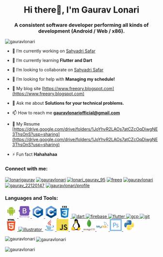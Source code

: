 <h1 align="center">Hi there👋, I'm Gaurav Lonari</h1>
<h3 align="center">A consistent software developer performing all kinds of development (Android / Web / x86).</h3>

<p align="left"> <img src="https://komarev.com/ghpvc/?username=gauravlonari&label=Profile%20views&color=0e75b6&style=flat" alt="gauravlonari" /> </p>

- 🔭 I’m currently working on [Sahyadri Safar](https://github.com/gauravlonari/SahyadriSafar)

- 🌱 I’m currently learning **Flutter and Dart**

- 👯 I’m looking to collaborate on [Sahyadri Safar](https://github.com/gauravlonari/SahyadriSafar)

- 🤝 I’m looking for help with **Managing my schedule!**

- 📝 My blog site [https://www.freeqry.blogspot.com](https://www.freeqry.blogspot.com)

- 💬 Ask me about **Solutions for your technical problems.**

- 📫 How to reach me **gauravlonariofficial@gmail.com**

- 📄 My Resume [https://drive.google.com/drive/folders/1JoYhvR2LAOs7atCZcOqDiwgNE3ThsOnS?usp=sharing](https://drive.google.com/drive/folders/1JoYhvR2LAOs7atCZcOqDiwgNE3ThsOnS?usp=sharing)

- ⚡ Fun fact **Hahahahaa**

<h3 align="left">Connect with me:</h3>
<p align="left">
<a href="https://twitter.com/lonarigaurav" target="blank"><img align="center" src="https://raw.githubusercontent.com/rahuldkjain/github-profile-readme-generator/master/src/images/icons/Social/twitter.svg" alt="lonarigaurav" height="30" width="40" /></a>
<a href="https://linkedin.com/in/gauravlonari" target="blank"><img align="center" src="https://raw.githubusercontent.com/rahuldkjain/github-profile-readme-generator/master/src/images/icons/Social/linked-in-alt.svg" alt="gauravlonari" height="30" width="40" /></a>
<a href="https://instagram.com/lonari_gaurav_95" target="blank"><img align="center" src="https://raw.githubusercontent.com/rahuldkjain/github-profile-readme-generator/master/src/images/icons/Social/instagram.svg" alt="lonari_gaurav_95" height="30" width="40" /></a>
<a href="https://www.youtube.com/c/freeq" target="blank"><img align="center" src="https://raw.githubusercontent.com/rahuldkjain/github-profile-readme-generator/master/src/images/icons/Social/youtube.svg" alt="freeq" height="30" width="40" /></a>
<a href="https://www.codechef.com/users/gauravlonari" target="blank"><img align="center" src="https://cdn.jsdelivr.net/npm/simple-icons@3.1.0/icons/codechef.svg" alt="gauravlonari" height="30" width="40" /></a>
<a href="https://www.hackerrank.com/gaurav_22120147" target="blank"><img align="center" src="https://raw.githubusercontent.com/rahuldkjain/github-profile-readme-generator/master/src/images/icons/Social/hackerrank.svg" alt="gaurav_22120147" height="30" width="40" /></a>
<a href="https://auth.geeksforgeeks.org/user/gauravlonari/profile" target="blank"><img align="center" src="https://raw.githubusercontent.com/rahuldkjain/github-profile-readme-generator/master/src/images/icons/Social/geeks-for-geeks.svg" alt="gauravlonari/profile" height="30" width="40" /></a>
</p>

<h3 align="left">Languages and Tools:</h3>
<p align="left"> <a href="https://developer.android.com" target="_blank" rel="noreferrer"> <img src="https://raw.githubusercontent.com/devicons/devicon/master/icons/android/android-original-wordmark.svg" alt="android" width="40" height="40"/> </a> <a href="https://getbootstrap.com" target="_blank" rel="noreferrer"> <img src="https://raw.githubusercontent.com/devicons/devicon/master/icons/bootstrap/bootstrap-plain-wordmark.svg" alt="bootstrap" width="40" height="40"/> </a> <a href="https://www.cprogramming.com/" target="_blank" rel="noreferrer"> <img src="https://raw.githubusercontent.com/devicons/devicon/master/icons/c/c-original.svg" alt="c" width="40" height="40"/> </a> <a href="https://www.w3schools.com/cpp/" target="_blank" rel="noreferrer"> <img src="https://raw.githubusercontent.com/devicons/devicon/master/icons/cplusplus/cplusplus-original.svg" alt="cplusplus" width="40" height="40"/> </a> <a href="https://www.w3schools.com/css/" target="_blank" rel="noreferrer"> <img src="https://raw.githubusercontent.com/devicons/devicon/master/icons/css3/css3-original-wordmark.svg" alt="css3" width="40" height="40"/> </a> <a href="https://dart.dev" target="_blank" rel="noreferrer"> <img src="https://www.vectorlogo.zone/logos/dartlang/dartlang-icon.svg" alt="dart" width="40" height="40"/> </a> <a href="https://firebase.google.com/" target="_blank" rel="noreferrer"> <img src="https://www.vectorlogo.zone/logos/firebase/firebase-icon.svg" alt="firebase" width="40" height="40"/> </a> <a href="https://flutter.dev" target="_blank" rel="noreferrer"> <img src="https://www.vectorlogo.zone/logos/flutterio/flutterio-icon.svg" alt="flutter" width="40" height="40"/> </a> <a href="https://cloud.google.com" target="_blank" rel="noreferrer"> <img src="https://www.vectorlogo.zone/logos/google_cloud/google_cloud-icon.svg" alt="gcp" width="40" height="40"/> </a> <a href="https://git-scm.com/" target="_blank" rel="noreferrer"> <img src="https://www.vectorlogo.zone/logos/git-scm/git-scm-icon.svg" alt="git" width="40" height="40"/> </a> <a href="https://www.w3.org/html/" target="_blank" rel="noreferrer"> <img src="https://raw.githubusercontent.com/devicons/devicon/master/icons/html5/html5-original-wordmark.svg" alt="html5" width="40" height="40"/> </a> <a href="https://www.adobe.com/in/products/illustrator.html" target="_blank" rel="noreferrer"> <img src="https://www.vectorlogo.zone/logos/adobe_illustrator/adobe_illustrator-icon.svg" alt="illustrator" width="40" height="40"/> </a> <a href="https://www.java.com" target="_blank" rel="noreferrer"> <img src="https://raw.githubusercontent.com/devicons/devicon/master/icons/java/java-original.svg" alt="java" width="40" height="40"/> </a> <a href="https://developer.mozilla.org/en-US/docs/Web/JavaScript" target="_blank" rel="noreferrer"> <img src="https://raw.githubusercontent.com/devicons/devicon/master/icons/javascript/javascript-original.svg" alt="javascript" width="40" height="40"/> </a> <a href="https://www.linux.org/" target="_blank" rel="noreferrer"> <img src="https://raw.githubusercontent.com/devicons/devicon/master/icons/linux/linux-original.svg" alt="linux" width="40" height="40"/> </a> <a href="https://www.mongodb.com/" target="_blank" rel="noreferrer"> <img src="https://raw.githubusercontent.com/devicons/devicon/master/icons/mongodb/mongodb-original-wordmark.svg" alt="mongodb" width="40" height="40"/> </a> <a href="https://www.mysql.com/" target="_blank" rel="noreferrer"> <img src="https://raw.githubusercontent.com/devicons/devicon/master/icons/mysql/mysql-original-wordmark.svg" alt="mysql" width="40" height="40"/> </a> <a href="https://www.photoshop.com/en" target="_blank" rel="noreferrer"> <img src="https://raw.githubusercontent.com/devicons/devicon/master/icons/photoshop/photoshop-line.svg" alt="photoshop" width="40" height="40"/> </a> <a href="https://www.python.org" target="_blank" rel="noreferrer"> <img src="https://raw.githubusercontent.com/devicons/devicon/master/icons/python/python-original.svg" alt="python" width="40" height="40"/> </a> </p>

<p><img align="left" src="https://github-readme-stats.vercel.app/api/top-langs?username=gauravlonari&show_icons=true&locale=en&layout=compact" alt="gauravlonari" /></p>

<p>&nbsp;<img align="center" src="https://github-readme-stats.vercel.app/api?username=gauravlonari&show_icons=true&locale=en" alt="gauravlonari" /></p>

<p><img align="center" src="https://github-readme-streak-stats.herokuapp.com/?user=gauravlonari&" alt="gauravlonari" /></p>
